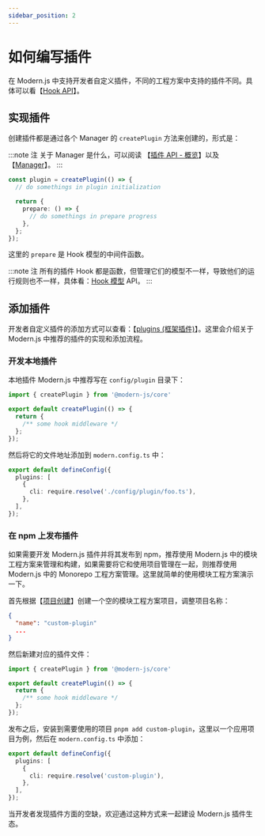 ```yaml
---
sidebar_position: 2
---
```


# 如何编写插件

在 Modern.js 中支持开发者自定义插件，不同的工程方案中支持的插件不同。具体可以看【[Hook API](/docs/apis/runtime/plugin/abstruct)】。

## 实现插件

创建插件都是通过各个 Manager 的 `createPlugin` 方法来创建的，形式是：

:::note 注
关于 Manager 是什么，可以阅读 【[插件 API - 概览](/docs/apis/runtime/plugin/abstruct)】以及【[Manager](/docs/apis/runtime/plugin/manager)】。
:::

```ts
const plugin = createPlugin(() => {
  // do somethings in plugin initialization

  return {
    prepare: () => {
      // do somethings in prepare progress
    },
  };
});
```

这里的 `prepare` 是 Hook 模型的中间件函数。

:::note 注
所有的插件 Hook 都是函数，但管理它们的模型不一样，导致他们的运行规则也不一样，具体看：[Hook 模型](/docs/apis/runtime/plugin/hook) API。
:::

## 添加插件

开发者自定义插件的添加方式可以查看：【[plugins (框架插件)](/docs/apis/config/plugins)】。这里会介绍关于 Modern.js 中推荐的插件的实现和添加流程。

### 开发本地插件

本地插件 Modern.js 中推荐写在 `config/plugin` 目录下：

```ts title=config/plugin/foo.ts
import { createPlugin } from '@modern-js/core'

export default createPlugin(() => {
  return {
    /** some hook middleware */
  };
});
```

然后将它的文件地址添加到 `modern.config.ts` 中：

```ts title="modern.config.ts"
export default defineConfig({
  plugins: [
    {
      cli: require.resolve('./config/plugin/foo.ts'),
    },
  ],
});
```

### 在 npm 上发布插件

如果需要开发 Modern.js 插件并将其发布到 npm，推荐使用 Modern.js 中的模块工程方案来管理和构建，如果需要将它和使用项目管理在一起，则推荐使用 Modern.js 中的 Monorepo 工程方案管理。这里就简单的使用模块工程方案演示一下。

首先根据【[项目创建](/docs/guides/features/modules/create-project)】创建一个空的模块工程方案项目，调整项目名称：

```json
{
  "name": "custom-plugin"
  ...
}
```

然后新建对应的插件文件：

```ts title=config/plugin/index.ts
import { createPlugin } from '@modern-js/core'

export default createPlugin(() => {
  return {
    /** some hook middleware */
  };
});
```

发布之后，安装到需要使用的项目 `pnpm add custom-plugin`，这里以一个应用项目为例，然后在 `modern.config.ts` 中添加：

```ts title="modern.config.ts"
export default defineConfig({
  plugins: [
    {
      cli: require.resolve('custom-plugin'),
    },
  ],
});
```

当开发者发现插件方面的空缺，欢迎通过这种方式来一起建设 Modern.js 插件生态。
